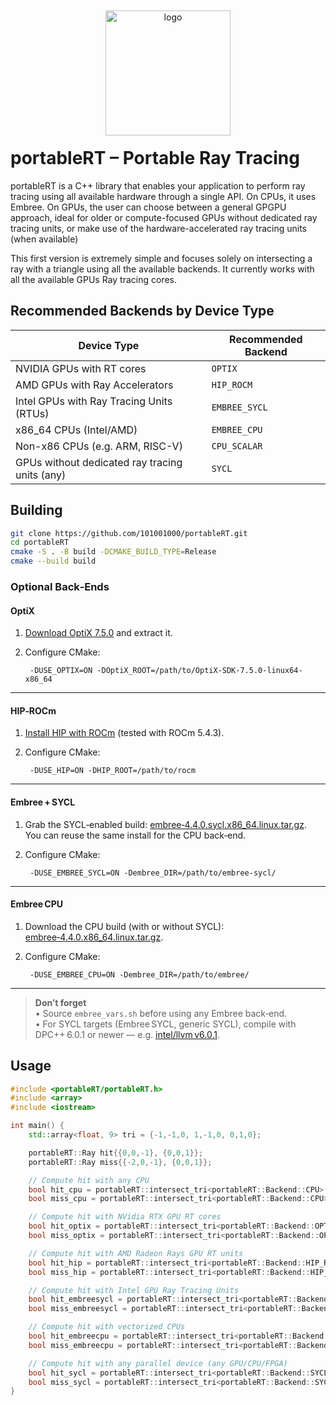 <p align="center">
  <img
    src="https://github.com/user-attachments/assets/22e38b6f-602a-4f84-b981-f3a243f09457" width="200"style="display:block;margin:-20px auto;" alt="logo"/>
</p>




# portableRT – Portable Ray Tracing 

portableRT is a C++ library that enables your application to perform ray tracing using all available hardware through a single API. On CPUs, it uses Embree. On GPUs, the user can choose between a general GPGPU approach, ideal for older or compute-focused GPUs without dedicated ray tracing units, or make use of the hardware-accelerated ray tracing units (when available)

This first version is extremely simple and focuses solely on intersecting a ray with a triangle using all the available backends. It currently works with all the available GPUs Ray tracing cores.


## Recommended Backends by Device Type

| Device Type                                      | Recommended Backend      |
|--------------------------------------------------|--------------------------|
| NVIDIA GPUs with RT cores                        | `OPTIX`                  |
| AMD GPUs with Ray Accelerators                   | `HIP_ROCM`               |
| Intel GPUs with Ray Tracing Units (RTUs)         | `EMBREE_SYCL`            |
| x86_64 CPUs (Intel/AMD)                          | `EMBREE_CPU`             |
| Non-x86 CPUs (e.g. ARM, RISC-V)                  | `CPU_SCALAR`             |
| GPUs without dedicated ray tracing units (any)   | `SYCL`                   |


## Building

```bash
git clone https://github.com/101001000/portableRT.git
cd portableRT
cmake -S . -B build -DCMAKE_BUILD_TYPE=Release
cmake --build build
```

### Optional Back‑Ends

#### **OptiX**

1. [Download OptiX 7.5.0](https://developer.nvidia.com/designworks/optix/downloads/legacy) and extract it.  
2. Configure CMake:

        -DUSE_OPTIX=ON -DOptiX_ROOT=/path/to/OptiX-SDK-7.5.0-linux64-x86_64

---

#### **HIP‑ROCm**

1. [Install HIP with ROCm](https://rocm.docs.amd.com/projects/HIP/en/latest/install/install.html) (tested with ROCm 5.4.3).  
2. Configure CMake:

        -DUSE_HIP=ON -DHIP_ROOT=/path/to/rocm

---

#### **Embree + SYCL**

1. Grab the SYCL‑enabled build: [embree‑4.4.0.sycl.x86_64.linux.tar.gz](https://github.com/RenderKit/embree/releases/tag/v4.4.0).  
   You can reuse the same install for the CPU back‑end.  
2. Configure CMake:

        -DUSE_EMBREE_SYCL=ON -Dembree_DIR=/path/to/embree-sycl/

---

#### **Embree CPU**

1. Download the CPU build (with or without SYCL): [embree‑4.4.0.x86_64.linux.tar.gz](https://github.com/RenderKit/embree/releases/tag/v4.4.0).  
2. Configure CMake:

        -DUSE_EMBREE_CPU=ON -Dembree_DIR=/path/to/embree/

---

> **Don’t forget**  
> • Source `embree_vars.sh` before using any Embree back‑end.  
> • For SYCL targets (Embree SYCL, generic SYCL), compile with DPC++ 6.0.1 or newer — e.g. [intel/llvm v6.0.1](https://github.com/intel/llvm/tree/v6.0.1).


## Usage

```cpp
#include <portableRT/portableRT.h>
#include <array>
#include <iostream>

int main() {
    std::array<float, 9> tri = {-1,-1,0, 1,-1,0, 0,1,0};

    portableRT::Ray hit{{0,0,-1}, {0,0,1}};
    portableRT::Ray miss{{-2,0,-1}, {0,0,1}};

    // Compute hit with any CPU
    bool hit_cpu = portableRT::intersect_tri<portableRT::Backend::CPU>(tri, hit);
    bool miss_cpu = portableRT::intersect_tri<portableRT::Backend::CPU>(tri, miss);

    // Compute hit with NVidia RTX GPU RT cores
    bool hit_optix = portableRT::intersect_tri<portableRT::Backend::OPTIX>(tri, hit);
    bool miss_optix = portableRT::intersect_tri<portableRT::Backend::OPTIX>(tri, miss);

    // Compute hit with AMD Radeon Rays GPU RT units
    bool hit_hip = portableRT::intersect_tri<portableRT::Backend::HIP_ROCM>(tri, hit);
    bool miss_hip = portableRT::intersect_tri<portableRT::Backend::HIP_ROCM>(tri, miss);

    // Compute hit with Intel GPU Ray Tracing Units
    bool hit_embreesycl = portableRT::intersect_tri<portableRT::Backend::EMBREE_SYCL>(tri, hit);
    bool miss_embreesycl = portableRT::intersect_tri<portableRT::Backend::EMBREE_SYCL>(tri, miss);

    // Compute hit with vectorized CPUs
    bool hit_embreecpu = portableRT::intersect_tri<portableRT::Backend::EMBREE_CPU>(tri, hit);
    bool miss_embreecpu = portableRT::intersect_tri<portableRT::Backend::EMBREE_CPU>(tri, miss);

    // Compute hit with any parallel device (any GPU/CPU/FPGA)
    bool hit_sycl = portableRT::intersect_tri<portableRT::Backend::SYCL>(tri, hit);
    bool miss_sycl = portableRT::intersect_tri<portableRT::Backend::SYCL>(tri, miss);
}
```
